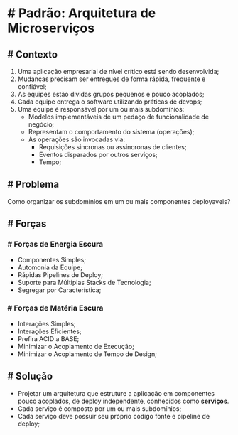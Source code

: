 # # Padrão: Arquitetura de Microserviços

## # Contexto

1. Uma aplicação empresarial de nível crítico está sendo desenvolvida;
2. Mudanças precisam ser entregues de forma rápida, frequente e confiável;
3. As equipes estão dividas grupos pequenos e pouco acoplados;
4. Cada equipe entrega o software utilizando práticas de devops;
5. Uma equipe é responsável por um ou mais subdomínios: 
    - Modelos implementáveis de um pedaço de funcionalidade de negócio;
    - Representam o comportamento do sistema (operações);
    - As operações são invocadas via:
        - Requisições sincronas ou assincronas de clientes;
        - Eventos disparados por outros serviços;
        - Tempo;

## # Problema
Como organizar os subdomínios em um ou mais componentes deployaveis?

## # Forças

### # Forças de Energia Escura

- Componentes Simples;
- Automonia da Equipe;
- Rápidas Pipelines de Deploy;
- Suporte para Múltiplas Stacks de Tecnologia;
- Segregar por Característica; 

### # Forças de Matéria Escura

- Interações Simples;
- Interaçôes Eficientes;
- Prefira ACID a BASE;
- Minimizar o Acoplamento de Execução;
- Minimizar o Acoplamento de Tempo de Design;

## # Solução

- Projetar um arquitetura que estruture a aplicação em componentes pouco acoplados, de deploy independente, conhecidos como **serviços**.
- Cada serviço é composto por um ou mais subdomínios;
- Cada serviço deve possuir seu próprio código fonte e pipeline de deploy;
